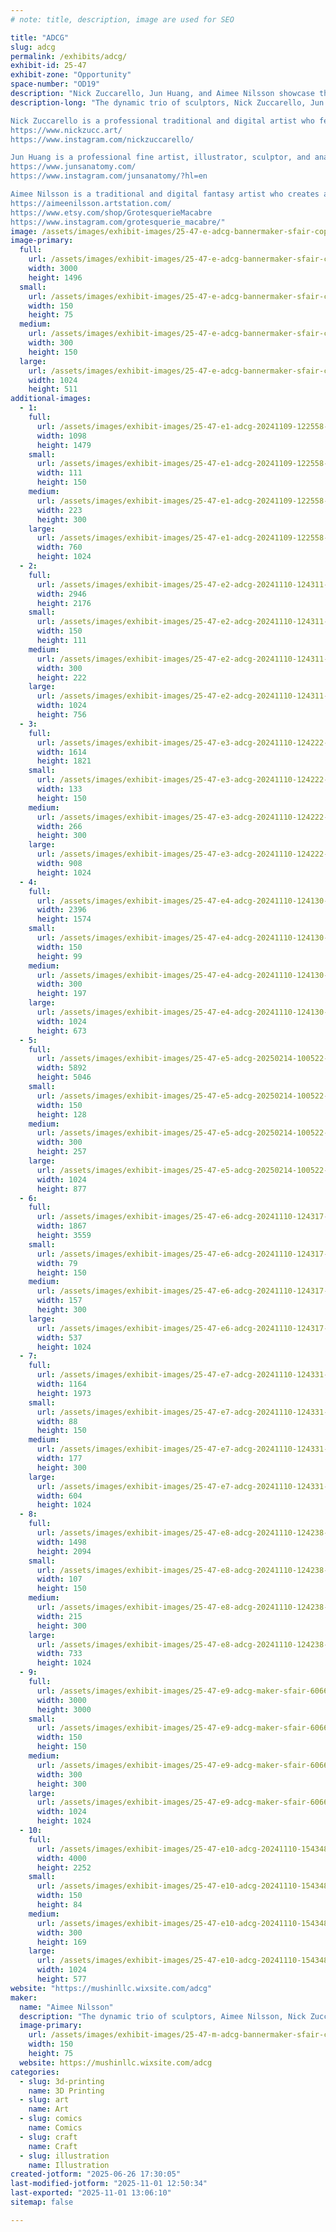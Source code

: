 ```yaml
---
# note: title, description, image are used for SEO

title: "ADCG"
slug: adcg
permalink: /exhibits/adcg/
exhibit-id: 25-47
exhibit-zone: "Opportunity"
space-number: "OD19"
description: "Nick Zuccarello, Jun Huang, and Aimee Nilsson showcase their unique blend of sculpture creations."
description-long: "The dynamic trio of sculptors, Nick Zuccarello, Jun Huang, and Aimee Nilsson, features their sculpture creations at the Maker’s Faire 2025. As professional artists and entrepreneurs, their artistic mixture of fantasy and reality will surely excite the eclectic interests of this year's guests.

Nick Zuccarello is a professional traditional and digital artist who features sci-fi and fantasy art. He creates characters, creatures, illustrations, and collectibles for games and the interactive entertainment industry.
https://www.nickzucc.art/
https://www.instagram.com/nickzuccarello/

Jun Huang is a professional fine artist, illustrator, sculptor, and anatomist for games, movies, and television. Professionals and hobbyists alike use his models for anatomy reference. He features a variety of human and animal models.
https://www.junsanatomy.com/
https://www.instagram.com/junsanatomy/?hl=en

Aimee Nilsson is a traditional and digital fantasy artist who creates art for movies, themed attractions, and the interactive entertainment industry. She features a variety of art prints and hand-made and printed sculptures.
https://aimeenilsson.artstation.com/
https://www.etsy.com/shop/GrotesquerieMacabre
https://www.instagram.com/grotesquerie_macabre/"
image: /assets/images/exhibit-images/25-47-e-adcg-bannermaker-sfair-copy-2-5297-300x150.jpg
image-primary: 
  full:
    url: /assets/images/exhibit-images/25-47-e-adcg-bannermaker-sfair-copy-2-5297-full.jpg
    width: 3000
    height: 1496
  small:
    url: /assets/images/exhibit-images/25-47-e-adcg-bannermaker-sfair-copy-2-5297-150x75.jpg
    width: 150
    height: 75
  medium:
    url: /assets/images/exhibit-images/25-47-e-adcg-bannermaker-sfair-copy-2-5297-300x150.jpg
    width: 300
    height: 150
  large:
    url: /assets/images/exhibit-images/25-47-e-adcg-bannermaker-sfair-copy-2-5297-1024x511.jpg
    width: 1024
    height: 511
additional-images: 
  - 1:
    full:
      url: /assets/images/exhibit-images/25-47-e1-adcg-20241109-122558-edited-full.jpg
      width: 1098
      height: 1479
    small:
      url: /assets/images/exhibit-images/25-47-e1-adcg-20241109-122558-edited-111x150.jpg
      width: 111
      height: 150
    medium:
      url: /assets/images/exhibit-images/25-47-e1-adcg-20241109-122558-edited-223x300.jpg
      width: 223
      height: 300
    large:
      url: /assets/images/exhibit-images/25-47-e1-adcg-20241109-122558-edited-760x1024.jpg
      width: 760
      height: 1024
  - 2:
    full:
      url: /assets/images/exhibit-images/25-47-e2-adcg-20241110-124311-1-1-full.jpg
      width: 2946
      height: 2176
    small:
      url: /assets/images/exhibit-images/25-47-e2-adcg-20241110-124311-1-1-150x111.jpg
      width: 150
      height: 111
    medium:
      url: /assets/images/exhibit-images/25-47-e2-adcg-20241110-124311-1-1-300x222.jpg
      width: 300
      height: 222
    large:
      url: /assets/images/exhibit-images/25-47-e2-adcg-20241110-124311-1-1-1024x756.jpg
      width: 1024
      height: 756
  - 3:
    full:
      url: /assets/images/exhibit-images/25-47-e3-adcg-20241110-124222-edited-full.jpg
      width: 1614
      height: 1821
    small:
      url: /assets/images/exhibit-images/25-47-e3-adcg-20241110-124222-edited-133x150.jpg
      width: 133
      height: 150
    medium:
      url: /assets/images/exhibit-images/25-47-e3-adcg-20241110-124222-edited-266x300.jpg
      width: 266
      height: 300
    large:
      url: /assets/images/exhibit-images/25-47-e3-adcg-20241110-124222-edited-908x1024.jpg
      width: 908
      height: 1024
  - 4:
    full:
      url: /assets/images/exhibit-images/25-47-e4-adcg-20241110-124130-1-edited-full.jpg
      width: 2396
      height: 1574
    small:
      url: /assets/images/exhibit-images/25-47-e4-adcg-20241110-124130-1-edited-150x99.jpg
      width: 150
      height: 99
    medium:
      url: /assets/images/exhibit-images/25-47-e4-adcg-20241110-124130-1-edited-300x197.jpg
      width: 300
      height: 197
    large:
      url: /assets/images/exhibit-images/25-47-e4-adcg-20241110-124130-1-edited-1024x673.jpg
      width: 1024
      height: 673
  - 5:
    full:
      url: /assets/images/exhibit-images/25-47-e5-adcg-20250214-100522-2-full.jpg
      width: 5892
      height: 5046
    small:
      url: /assets/images/exhibit-images/25-47-e5-adcg-20250214-100522-2-150x128.jpg
      width: 150
      height: 128
    medium:
      url: /assets/images/exhibit-images/25-47-e5-adcg-20250214-100522-2-300x257.jpg
      width: 300
      height: 257
    large:
      url: /assets/images/exhibit-images/25-47-e5-adcg-20250214-100522-2-1024x877.jpg
      width: 1024
      height: 877
  - 6:
    full:
      url: /assets/images/exhibit-images/25-47-e6-adcg-20241110-124317-1-full.jpg
      width: 1867
      height: 3559
    small:
      url: /assets/images/exhibit-images/25-47-e6-adcg-20241110-124317-1-79x150.jpg
      width: 79
      height: 150
    medium:
      url: /assets/images/exhibit-images/25-47-e6-adcg-20241110-124317-1-157x300.jpg
      width: 157
      height: 300
    large:
      url: /assets/images/exhibit-images/25-47-e6-adcg-20241110-124317-1-537x1024.jpg
      width: 537
      height: 1024
  - 7:
    full:
      url: /assets/images/exhibit-images/25-47-e7-adcg-20241110-124331-edited-full.jpg
      width: 1164
      height: 1973
    small:
      url: /assets/images/exhibit-images/25-47-e7-adcg-20241110-124331-edited-88x150.jpg
      width: 88
      height: 150
    medium:
      url: /assets/images/exhibit-images/25-47-e7-adcg-20241110-124331-edited-177x300.jpg
      width: 177
      height: 300
    large:
      url: /assets/images/exhibit-images/25-47-e7-adcg-20241110-124331-edited-604x1024.jpg
      width: 604
      height: 1024
  - 8:
    full:
      url: /assets/images/exhibit-images/25-47-e8-adcg-20241110-124238-edited-full.jpg
      width: 1498
      height: 2094
    small:
      url: /assets/images/exhibit-images/25-47-e8-adcg-20241110-124238-edited-107x150.jpg
      width: 107
      height: 150
    medium:
      url: /assets/images/exhibit-images/25-47-e8-adcg-20241110-124238-edited-215x300.jpg
      width: 215
      height: 300
    large:
      url: /assets/images/exhibit-images/25-47-e8-adcg-20241110-124238-edited-733x1024.jpg
      width: 733
      height: 1024
  - 9:
    full:
      url: /assets/images/exhibit-images/25-47-e9-adcg-maker-sfair-6066-full.jpg
      width: 3000
      height: 3000
    small:
      url: /assets/images/exhibit-images/25-47-e9-adcg-maker-sfair-6066-150x150.jpg
      width: 150
      height: 150
    medium:
      url: /assets/images/exhibit-images/25-47-e9-adcg-maker-sfair-6066-300x300.jpg
      width: 300
      height: 300
    large:
      url: /assets/images/exhibit-images/25-47-e9-adcg-maker-sfair-6066-1024x1024.jpg
      width: 1024
      height: 1024
  - 10:
    full:
      url: /assets/images/exhibit-images/25-47-e10-adcg-20241110-154348-1-full.jpg
      width: 4000
      height: 2252
    small:
      url: /assets/images/exhibit-images/25-47-e10-adcg-20241110-154348-1-150x84.jpg
      width: 150
      height: 84
    medium:
      url: /assets/images/exhibit-images/25-47-e10-adcg-20241110-154348-1-300x169.jpg
      width: 300
      height: 169
    large:
      url: /assets/images/exhibit-images/25-47-e10-adcg-20241110-154348-1-1024x577.jpg
      width: 1024
      height: 577
website: "https://mushinllc.wixsite.com/adcg"
maker: 
  name: "Aimee Nilsson"
  description: "The dynamic trio of sculptors, Aimee Nilsson, Nick Zuccarello, and Jun Huang, features their sculpture creations at the Maker’s Faire 2025. As professional artists and entrepreneurs, their artistic mixture of fantasy and reality will surely excite the eclectic interests of this year's guests."
  image-primary:
    url: /assets/images/exhibit-images/25-47-m-adcg-bannermaker-sfair-copy-2-300x150.jpg
    width: 150
    height: 75
  website: https://mushinllc.wixsite.com/adcg
categories: 
  - slug: 3d-printing
    name: 3D Printing
  - slug: art
    name: Art
  - slug: comics
    name: Comics
  - slug: craft
    name: Craft
  - slug: illustration
    name: Illustration
created-jotform: "2025-06-26 17:30:05"
last-modified-jotform: "2025-11-01 12:50:34"
last-exported: "2025-11-01 13:06:10"
sitemap: false

---
```

